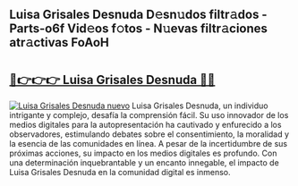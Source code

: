 ## Luisa Grisales Desnuda D𝚎sn𝚞dos filtr𝚊dos - Parts-o6f Vid𝚎os f𝚘tos - N𝚞evas filtr𝚊ciones atr𝚊ctivas FoAoH

# <h2><a href="http://mbcxae.tromn.icu/?c=Luisa+Grisales+Desnuda">🔗👉👉👉 Luisa Grisales Desnuda 🔗🔗</a></h2>

[![Luisa Grisales Desnuda nuevo](https://i.imgur.com/pEAQMta.gif)](http://mbcxae.tromn.icu/?c=Luisa+Grisales+Desnuda)
Luisa Grisales Desnuda, un individuo intrigante y complejo, desafía la comprensión fácil. Su uso innovador de los medios digitales para la autopresentación ha cautivado y enfurecido a los observadores, estimulando debates sobre el consentimiento, la moralidad y la esencia de las comunidades en línea. A pesar de la incertidumbre de sus próximas acciones, su impacto en los medios digitales es profundo. Con una determinación inquebrantable y un encanto innegable, el impacto de Luisa Grisales Desnuda en la comunidad digital es inmenso.

